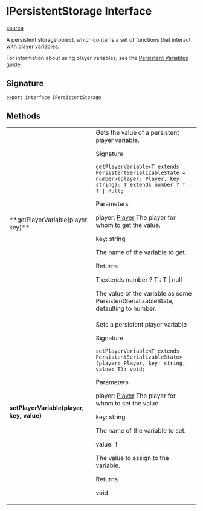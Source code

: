 # IPersistentStorage Interface

[source](https://developers.meta.com/horizon-worlds/reference/2.0.0/core_ipersistentstorage)

A persistent storage object, which contains a set of functions that interact with player variables.

  

For information about using player variables, see the [Persistent Variables](https://developers.meta.com/horizon-worlds/learn/documentation/typescript/getting-started/object-type-persistent-variables) guide.

## Signature

```
export interface IPersistentStorage
```

## Methods

<table>
  <tbody>
    <tr>
      <td>**getPlayerVariable(player, key)**</td>
      <td>Gets the value of a persistent player variable.

Signature

```
getPlayerVariable<T extends PersistentSerializableState = number>(player: Player, key: string): T extends number ? T : T | null;
```

Parameters

player: [Player](/horizon-worlds/reference/2.0.0/core_player) The player for whom to get the value.

key: string

The name of the variable to get.

Returns

T extends number ? T : T | null

The value of the variable as some PersistentSerializableState, defaulting to number.</td>
    </tr>
    <tr>
      <td>**setPlayerVariable(player, key, value)**</td>
      <td>Sets a persistent player variable

Signature

```
setPlayerVariable<T extends PersistentSerializableState>(player: Player, key: string, value: T): void;
```

Parameters

player: [Player](/horizon-worlds/reference/2.0.0/core_player) The player for whom to set the value.

key: string

The name of the variable to set.

value: T

The value to assign to the variable.

Returns

void</td>
    </tr>
  </tbody>
</table>